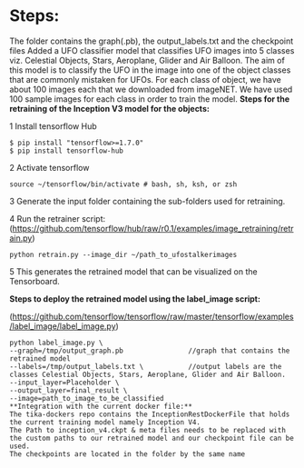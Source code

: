 # Steps:
The folder contains the graph(.pb), the output_labels.txt and the checkpoint files
Added a UFO classifier model that classifies UFO images into 5 classes viz. Celestial Objects, Stars, Aeroplane, Glider and Air Balloon.
The aim of this model is to classify the UFO in the image into one of the object classes that are commonly mistaken for UFOs.
For each class of object, we have about 100 images each that we downloaded from imageNET. We have used 100 sample images for each class in order to train the model.
**Steps for the retraining of the Inception V3 model for the objects:**

1   Install tensorflow Hub
````
$ pip install "tensorflow>=1.7.0"
$ pip install tensorflow-hub
````
2   Activate tensorflow
````
source ~/tensorflow/bin/activate # bash, sh, ksh, or zsh
````
3   Generate the input folder containing the sub-folders used for retraining.

4   Run the retrainer script:
(https://github.com/tensorflow/hub/raw/r0.1/examples/image_retraining/retrain.py)
````
python retrain.py --image_dir ~/path_to_ufostalkerimages
````
5   This generates the retrained model that can be visualized on the Tensorboard.

**Steps to deploy the retrained model using the label_image script:**

(https://github.com/tensorflow/tensorflow/raw/master/tensorflow/examples/label_image/label_image.py)

````
python label_image.py \
--graph=/tmp/output_graph.pb 				//graph that contains the retrained model
--labels=/tmp/output_labels.txt \			//output labels are the classes Celestial Objects, Stars, Aeroplane, Glider and Air Balloon.
--input_layer=Placeholder \
--output_layer=final_result \
--image=path_to_image_to_be_classified
**Integration with the current docker file:**
The tika-dockers repo contains the InceptionRestDockerFile that holds the current training model namely Inception V4.
The Path to inception_v4.ckpt & meta files needs to be replaced with the custom paths to our retrained model and our checkpoint file can be used.
The checkpoints are located in the folder by the same name

